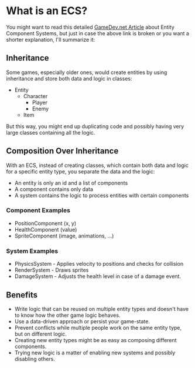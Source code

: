 # What is an ECS?

You might want to read this detailed [GameDev.net Article](https://www.gamedev.net/page/resources/_/technical/game-programming/understanding-component-entity-systems-r3013) about Entity Component Systems, but just in case the above link is broken or you want a shorter explanation, I'll summarize it:

## Inheritance
Some games, especially older ones, would create entities by using inheritance and store both data and logic in classes:
- Entity
  - Character
    - Player
    - Enemy
  - Item

But this way, you might end up duplicating code and possibly having very large classes containing all the logic.

## Composition Over Inheritance
With an ECS, instead of creating classes, which contain both data and logic for a specific entity type, you separate the data and the logic:
- An entity is only an id and a list of components
- A component contains only data
- A system contains the logic to process entities with certain components

### Component Examples
- PositionComponent (x, y)
- HealthComponent (value)
- SpriteComponent (image, animations, ...)

### System Examples
- PhysicsSystem - Applies velocity to positions and checks for collision
- RenderSystem - Draws sprites
- DamageSystem - Adjusts the health level in case of a damage event.

## Benefits

- Write logic that can be reused on multiple entity types and doesn't have to know how the other game logic behaves.
- Use a data-driven approach or persist your game-state.
- Prevent conflicts while multiple people work on the same entity type, but on different logic.
- Creating new entity types might be as easy as composing different components.
- Trying new logic is a matter of enabling new systems and possibly disabling others.
